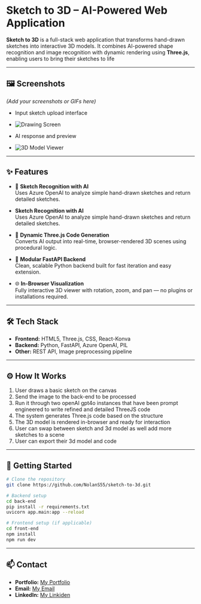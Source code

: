 # Sketch to 3D – AI-Powered Web Application

**Sketch to 3D** is a full-stack web application that transforms hand-drawn sketches into interactive 3D models. It combines AI-powered shape recognition and image recognition with dynamic rendering using **Three.js**, enabling users to bring their sketches to life

---

## 🖼️ Screenshots  
*(Add your screenshots or GIFs here)*  
- Input sketch upload interface
- ![Drawing Screen](https://github.com/user-attachments/assets/6a89fa13-c74c-44f1-abf1-ea211765396f)

- AI response and preview
- ![3D Model Viewer](https://github.com/user-attachments/assets/2e19f9c8-c2e7-4fd8-ad5b-7f4e0451f3ed)
---

## ✨ Features

- 🎯 **Sketch Recognition with AI**  
  Uses Azure OpenAI to analyze simple hand-drawn sketches and return detailed sketches.
  
-  **Sketch Recognition with AI**  
  Uses Azure OpenAI to analyze simple hand-drawn sketches and return detailed sketches.

- 🧩 **Dynamic Three.js Code Generation**  
  Converts AI output into real-time, browser-rendered 3D scenes using procedural logic.

- 🧠 **Modular FastAPI Backend**  
  Clean, scalable Python backend built for fast iteration and easy extension.

- 🌐 **In-Browser Visualization**  
  Fully interactive 3D viewer with rotation, zoom, and pan — no plugins or installations required.

---

## 🛠 Tech Stack

- **Frontend:** HTML5, Three.js, CSS, React-Konva
- **Backend:** Python, FastAPI, Azure OpenAI, PIL
- **Other:** REST API, Image preprocessing pipeline

---

## ⚙️ How It Works

1. User draws a basic sketch on the canvas
2. Send the image to the back-end to be processed
3. Run it through two openAI gpt4o instances that have been prompt engineered to write refined and detailed ThreeJS code
4. The system generates Three.js code based on the structure  
5. The 3D model is rendered in-browser and ready for interaction
6. User can swap between sketch and 3d model as well add more sketches to a scene
7. User can export their 3d model and code

---

## 🚀 Getting Started

```bash
# Clone the repository
git clone https://github.com/NolanS55/sketch-to-3d.git

# Backend setup
cd back-end
pip install -r requirements.txt
uvicorn app.main:app --reload

# Frontend setup (if applicable)
cd front-end
npm install
npm run dev
```
---

## 📫 Contact

- **Portfolio:** [My Portfolio](https://nolan-smith-portfolio.vercel.app/)  
- **Email:** [My Email](mailto:nolan4smith@gmail.com)  
- **LinkedIn:** [My Linkiden](https://www.linkedin.com/in/nolan-smith-07a79a1a9/)
